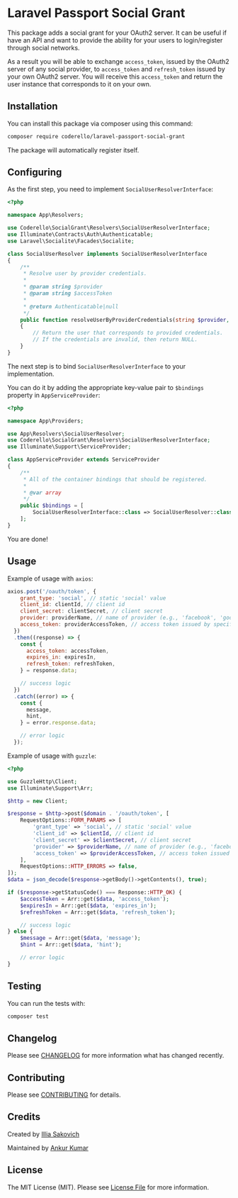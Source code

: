 # Laravel Passport Social Grant

This package adds a social grant for your OAuth2 server. It can be useful if have an API and want to provide the ability for your users to login/register through social networks.

As a result you will be able to exchange `access_token`, issued by the OAuth2 server of any social provider, to `access_token` and `refresh_token` issued by your own OAuth2 server. You will receive this `access_token` and return the user instance that corresponds to it on your own.

## Installation

You can install this package via composer using this command:

```bash
composer require coderello/laravel-passport-social-grant
```

The package will automatically register itself.

## Configuring

As the first step, you need to implement `SocialUserResolverInterface`:
```php
<?php

namespace App\Resolvers;

use Coderello\SocialGrant\Resolvers\SocialUserResolverInterface;
use Illuminate\Contracts\Auth\Authenticatable;
use Laravel\Socialite\Facades\Socialite;

class SocialUserResolver implements SocialUserResolverInterface
{
    /**
     * Resolve user by provider credentials.
     *
     * @param string $provider
     * @param string $accessToken
     *
     * @return Authenticatable|null
     */
    public function resolveUserByProviderCredentials(string $provider, string $accessToken): ?Authenticatable
    {
        // Return the user that corresponds to provided credentials.
        // If the credentials are invalid, then return NULL.
    }
}
```

The next step is to bind `SocialUserResolverInterface` to your implementation.

You can do it by adding the appropriate key-value pair to `$bindings` property in `AppServiceProvider`:

```php
<?php

namespace App\Providers;

use App\Resolvers\SocialUserResolver;
use Coderello\SocialGrant\Resolvers\SocialUserResolverInterface;
use Illuminate\Support\ServiceProvider;

class AppServiceProvider extends ServiceProvider
{
    /**
     * All of the container bindings that should be registered.
     *
     * @var array
     */
    public $bindings = [
        SocialUserResolverInterface::class => SocialUserResolver::class,
    ];
}
```

You are done!

## Usage

Example of usage with `axios`:

```javascript
axios.post('/oauth/token', {
    grant_type: 'social', // static 'social' value
    client_id: clientId, // client id
    client_secret: clientSecret, // client secret
    provider: providerName, // name of provider (e.g., 'facebook', 'google' etc.)
    access_token: providerAccessToken, // access token issued by specified provider
  })
  .then((response) => {
    const {
      access_token: accessToken,
      expires_in: expiresIn,
      refresh_token: refreshToken,
    } = response.data;

    // success logic
  })
  .catch((error) => {
    const {
      message,
      hint,
    } = error.response.data;

    // error logic
  });
```

Example of usage with `guzzle`:

```php
<?php

use GuzzleHttp\Client;
use Illuminate\Support\Arr;

$http = new Client;

$response = $http->post($domain . '/oauth/token', [
    RequestOptions::FORM_PARAMS => [
        'grant_type' => 'social', // static 'social' value
        'client_id' => $clientId, // client id
        'client_secret' => $clientSecret, // client secret
        'provider' => $providerName, // name of provider (e.g., 'facebook', 'google' etc.)
        'access_token' => $providerAccessToken, // access token issued by specified provider
    ],
    RequestOptions::HTTP_ERRORS => false,
]);
$data = json_decode($response->getBody()->getContents(), true);

if ($response->getStatusCode() === Response::HTTP_OK) {
    $accessToken = Arr::get($data, 'access_token');
    $expiresIn = Arr::get($data, 'expires_in');
    $refreshToken = Arr::get($data, 'refresh_token');

    // success logic
} else {
    $message = Arr::get($data, 'message');
    $hint = Arr::get($data, 'hint');

    // error logic
}
```

## Testing

You can run the tests with:

```bash
composer test
```

## Changelog

Please see [CHANGELOG](CHANGELOG.md) for more information what has changed recently.

## Contributing

Please see [CONTRIBUTING](CONTRIBUTING.md) for details.

## Credits

Created by [Illia Sakovich](https://github.com/hivokas)

Maintained by [Ankur Kumar](https://github.com/ankurk91)

## License

The MIT License (MIT). Please see [License File](LICENSE.md) for more information.
